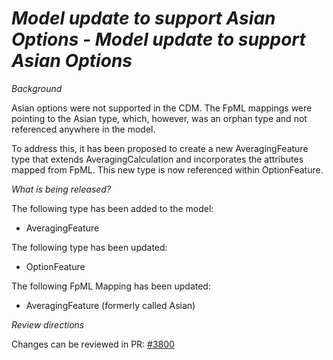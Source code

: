 # _Model update to support Asian Options - Model update to support Asian Options_

_Background_

Asian options were not supported in the CDM. The FpML mappings were pointing to the Asian type, which, however, was an orphan type and not referenced anywhere in the model.

To address this, it has been proposed to create a new AveragingFeature type that extends AveragingCalculation and incorporates the attributes mapped from FpML. This new type is now referenced within OptionFeature.

_What is being released?_

The following type has been added to the model:

- AveragingFeature

The following type has been updated:

- OptionFeature

The following FpML Mapping has been updated:

- AveragingFeature (formerly called Asian)

_Review directions_

Changes can be reviewed in PR: [#3800](https://github.com/finos/common-domain-model/pull/3800)
